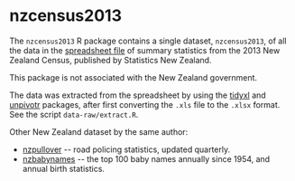 # nzcensus2013

The `nzcensus2013` R package contains a single dataset, `nzcensus2013`, of all
the data in the [spreadsheet
file](http://www.stats.govt.nz/Census/2013-census/data-tables/electorate-tables.aspx)
of summary statistics from the 2013 New Zealand Census, published by Statistics
New Zealand.

This package is not associated with the New Zealand government.

The data was extracted from the spreadsheet by using the
[tidyxl](https://nacnudus.github.io/tidyxl) and
[unpivotr](https://nacnudus.github.io/unpivotr) packages, after first converting
the `.xls` file to the `.xlsx` format.  See the script `data-raw/extract.R`.

Other New Zealand dataset by the same author:

* [nzpullover](https://nacnudus.github.io/nzpullover) -- road policing
  statistics, updated quarterly.
* [nzbabynames](https://github.com/nacnudus/nzbabynames) --  the top 100 baby
  names annually since 1954, and annual birth statistics.
